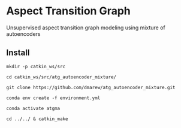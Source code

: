 # Aspect Transition Graph 
Unsupervised aspect transition graph modeling  using mixture of autoencoders
## Install

``mkdir -p catkin_ws/src``

``cd catkin_ws/src/atg_autoencoder_mixture/``

``git clone https://github.com/dmarew/atg_autoencoder_mixture.git``

``conda env create -f environment.yml``

``conda activate atgma``

``cd ../../ & catkin_make``


<!--
``pip install -U rospkg``

``pip install -U catkin_pkg``

``pip uninstall em``

``pip install empy``

``conda install -c conda-forge opencv``
-->
